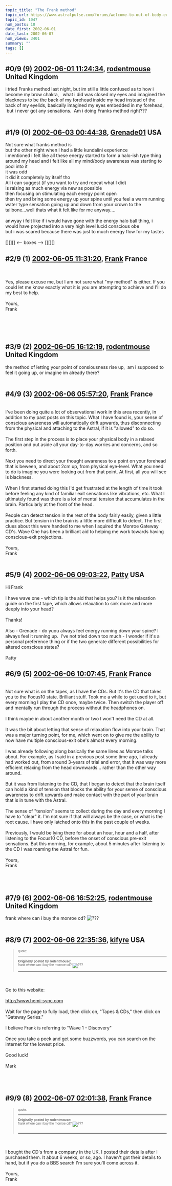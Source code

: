 ```yaml
---
topic_title: "The Frank method"
topic_url: https://www.astralpulse.com/forums/welcome-to-out-of-body-experiences!/the-frank-method
topic_id: 1047
num_posts: 10
date_first: 2002-06-01
date_last: 2002-06-07
num_views: 3401
summary: ""
tags: []
---
```


## \#0/9 (9) [2002-06-01 11:24:34](https://www.astralpulse.com/forums/index.php?msg=116785), [rodentmouse](https://www.astralpulse.com/forums/profile/?u=554) United Kingdom ##
<section>
i tried Franks method last night, but im still a little confused as to how i become my brow chakra,   what i did was closed my eyes and imagined the blackness to be the back of my forehead inside my head instead of the back of my eyelids, basically imagined my eyes embedded in my forehead,  but i never got any sensations.  Am i doing Franks method right???
<br>
<br>
</section>

## \#1/9 (0) [2002-06-03 00:44:38](https://www.astralpulse.com/forums/index.php?msg=6092), [Grenade01](https://www.astralpulse.com/forums/profile/?u=446) USA ##
<section>
Not sure what franks method is
<br>
but the other night when I had a little kundalini experience
<br>
i mentioned i felt like all these energy started to form a halo-ish type thing around my head and i felt like all my mind/body awareness was starting to pool into it
<br>
it was odd
<br>
it did it completely by itself tho
<br>
All i can suggest (if you want to try and repeat what I did)
<br>
is raising as much energy via new as possible
<br>
then focusing on stimulating each energy point open
<br>
then try and bring some energy up your spine until you feel a warm running water type sensation going up and down from your crown to the tailbone...well thats what it felt like for me anyway....
<br>
<br>
anwyay i felt like if i would have gone with the energy halo ball thing, i would have projected into a very high level lucid conscious obe
<br>
but i was scared because there was just to much energy flow for my tastes
<br>
<br>
[][][] &lt;-- boxes --&gt; [][][]
</section>

## \#2/9 (1) [2002-06-05 11:31:20](https://www.astralpulse.com/forums/index.php?msg=6200), [Frank](https://www.astralpulse.com/forums/profile/?u=359) France ##
<section>
<br>
<br>
Yes, please excuse me, but I am not sure what "my method" is either. If you could let me know exactly what it is you are attempting to achieve and I'll do my best to help.
<br>
<br>
Yours,
<br>
Frank
<br>
<br>
<br>
<br>
<br>
</section>

## \#3/9 (2) [2002-06-05 16:12:19](https://www.astralpulse.com/forums/index.php?msg=6218), [rodentmouse](https://www.astralpulse.com/forums/profile/?u=554) United Kingdom ##
<section>
the method of letting your point of consiousness rise up,  am i supposed to feel it going up, or imagine im already there?
<br>
<br>
</section>

## \#4/9 (3) [2002-06-06 05:57:20](https://www.astralpulse.com/forums/index.php?msg=6253), [Frank](https://www.astralpulse.com/forums/profile/?u=359) France ##
<section>
<br>
I've been doing quite a lot of observational work in this area recently, in addition to my past posts on this topic. What I have found is, your sense of conscious awareness will automatically drift upwards, thus disconnecting from the physical and attaching to the Astral, if it is "allowed" to do so.
<br>
<br>
The first step in the process is to place your physical body in a relaxed position and put aside all your day-to-day worries and concerns, and so forth.
<br>
<br>
Next you need to direct your thought awareness to a point on your forehead that is beween, and about 2cm up, from physical eye-level. What you need to do is imagine you were looking out from that point. At first, all you will see is blackness.
<br>
<br>
When I first started doing this I'd get frustrated at the length of time it took before feeling any kind of familiar exit sensations like vibrations, etc. What I ultimately found was there is a lot of mental tension that accumulates in the brain. Particularly at the front of the head.
<br>
<br>
People can detect tension in the rest of the body fairly easily, given a little practice. But tension in the brain is a little more difficult to detect. The first clues about this were handed to me when I aquired the Monroe Gateway CD's. Wave One has been a brilliant aid to helping me work towards having conscious-exit projections.
<br>
<br>
Yours,
<br>
Frank
<br>
<br>
</section>

## \#5/9 (4) [2002-06-06 09:03:22](https://www.astralpulse.com/forums/index.php?msg=6261), [Patty](https://www.astralpulse.com/forums/profile/?u=673) USA ##
<section>
Hi Frank
<br>
<br>
I have wave one - which tip is the aid that helps you? Is it the relaxation guide on the first tape, which allows relaxation to sink more and more deeply into your head?
<br>
<br>
Thanks!
<br>
<br>
Also - Grenade - do yuou always feel energy running down your spine? I always feel it running up.  I've not tried down too much - I wonder if it's a personal preference thing or if the two generate different possibilities for altered conscious states?
<br>
<br>
Patty
</section>

## \#6/9 (5) [2002-06-06 10:07:45](https://www.astralpulse.com/forums/index.php?msg=6265), [Frank](https://www.astralpulse.com/forums/profile/?u=359) France ##
<section>
<br>
Not sure what is on the tapes, as I have the CDs. But it's the CD that takes you to the Focus10 state. Brilliant stuff. Took me a while to get used to it, but every morning I play the CD once, maybe twice. Then switch the player off and mentally run through the process without the headphones on.
<br>
<br>
I think maybe in about another month or two I won't need the CD at all.
<br>
<br>
It was the bit about letting that sense of relaxation flow into your brain. That was a major turning point, for me, which went on to give me the ability to now have multiple conscious-exit obe's almost every morning.
<br>
<br>
I was already following along basically the same lines as Monroe talks about. For example, as I said in a previous post some time ago, I already had worked out, from around 3-years of trial and error, that it was way more efficient relaxing from the head downwards... rather than the other way around.
<br>
<br>
But it was from listening to the CD, that I began to detect that the brain itself can hold a kind of tension that blocks the ability for your sense of conscious awareness to drift upwards and make contact with the part of your brain that is in tune with the Astral.
<br>
<br>
The sense of "tension" seems to collect during the day and every morning I have to "clear" it. I'm not sure if that will always be the case, or what is the root cause. I have only latched onto this in the past couple of weeks.
<br>
<br>
Previously, I would be lying there for about an hour, hour and a half, after listening to the Focus10 CD, before the onset of conscious pre-exit sensations. But this morning, for example, about 5 minutes after listening to the CD I was roaming the Astral for fun.
<br>
<br>
Yours,
<br>
Frank
<br>
<br>
<br>
<br>
</section>

## \#7/9 (6) [2002-06-06 16:52:25](https://www.astralpulse.com/forums/index.php?msg=6299), [rodentmouse](https://www.astralpulse.com/forums/profile/?u=554) United Kingdom ##
<section>
frank where can i buy the monroe cd?
<img alt="???" class="smiley" src="https://www.astralpulse.com/forums/Smileys/fugue/huh.png" title="Huh"/>
<br>
<br>
</section>

## \#8/9 (7) [2002-06-06 22:35:36](https://www.astralpulse.com/forums/index.php?msg=6308), [kifyre](https://www.astralpulse.com/forums/profile/?u=61) USA ##
<section>
<blockquote id="quote">
 <font face='"Arial"' id="quote" size="1">
  quote:
  <hr height="1" id="quote" noshade=""/>
  <b>
   Originally posted by rodentmouse:
  </b>
  <br>
  frank where can i buy the monroe cd?
  <img alt="???" class="smiley" src="https://www.astralpulse.com/forums/Smileys/fugue/huh.png" title="Huh"/>
  <br>
  <hr height="1" id="quote" noshade=""/>
 </font>
</blockquote>
<br>
<br>
Go to this website:
<br>
<br>
<a class="bbc_link" href="http://www.hemi-sync.com" rel="noopener" target="_blank">
 http://www.hemi-sync.com
</a>
<br>
<br>
Wait for the page to fully load, then click on, "Tapes &amp; CDs," then click on "Gateway Series."
<br>
<br>
I believe Frank is referring to "Wave 1 - Discovery"
<br>
<br>
Once you take a peek and get some buzzwords, you can search on the internet for the lowest price.
<br>
<br>
Good luck!
<br>
<br>
Mark
<br>
<br>
<br>
<br>
</section>

## \#9/9 (8) [2002-06-07 02:01:38](https://www.astralpulse.com/forums/index.php?msg=6321), [Frank](https://www.astralpulse.com/forums/profile/?u=359) France ##
<section>
<blockquote id="quote">
 <font face='"Arial"' id="quote" size="1">
  quote:
  <hr height="1" id="quote" noshade=""/>
  <b>
   Originally posted by rodentmouse:
  </b>
  <br>
  frank where can i buy the monroe cd?
  <img alt="???" class="smiley" src="https://www.astralpulse.com/forums/Smileys/fugue/huh.png" title="Huh"/>
  <br>
  <br>
  <hr height="1" id="quote" noshade=""/>
 </font>
</blockquote>
<br>
<br>
I bought the CD's from a company in the UK. I posted their details after I purchased them. It about 6 weeks, or so, ago. I haven't got their details to hand, but if you do a BBS search I'm sure you'll come across it.
<br>
<br>
Yours,
<br>
Frank
<br>
<br>
</section>